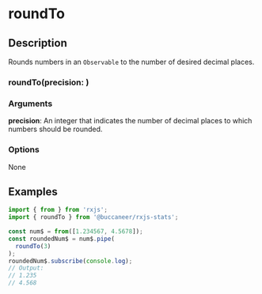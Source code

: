 # roundTo

## Description

Rounds numbers in an `Observable` to the number of desired decimal places.

### roundTo\(precision: \)

### Arguments

**precision**: An integer that indicates the number of decimal places to which numbers should be rounded.

### Options

None

## Examples

```javascript
import { from } from 'rxjs';
import { roundTo } from '@buccaneer/rxjs-stats';

const num$ = from([1.234567, 4.5678]);
const roundedNum$ = num$.pipe(
  roundTo(3)
);
roundedNum$.subscribe(console.log);
// Output:
// 1.235
// 4.568
```

